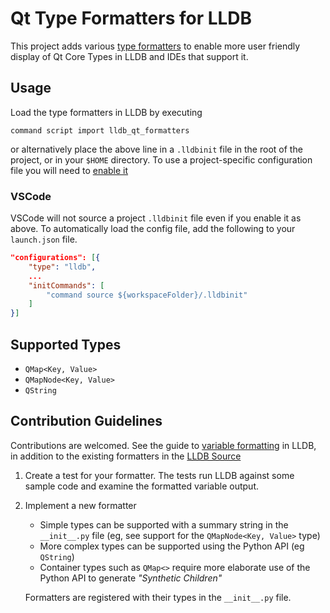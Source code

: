 Qt Type Formatters for LLDB
===========================

This project adds various [type formatters](https://lldb.llvm.org/use/variable.html#type-format)
to enable more user friendly display of Qt Core Types in LLDB and IDEs that
support it.

Usage
-----

Load the type formatters in LLDB by executing

```.console
command script import lldb_qt_formatters
```

or alternatively place the above line in a `.lldbinit` file in the root of the project, or in your `$HOME` directory.
To use a project-specific configuration file 
you will need to [enable it](https://lldb.llvm.org/man/lldb.html#configuration-files)

### VSCode

VSCode will not source a project `.lldbinit` file even if you enable it as above. To automatically load the
config file, add the following to your `launch.json` file.

```.json
"configurations": [{
    "type": "lldb",
    ...
    "initCommands": [
        "command source ${workspaceFolder}/.lldbinit"
    ]
}]

```

Supported Types
---------------

* `QMap<Key, Value>`
* `QMapNode<Key, Value>`
* `QString`


Contribution Guidelines
-----------------------

Contributions are welcomed.
See the guide to [variable formatting](https://lldb.llvm.org/use/variable.html) in LLDB, in addition to the
existing formatters in the [LLDB Source](https://github.com/llvm/llvm-project/tree/main/lldb/examples)

1. Create a test for your formatter. The tests run LLDB against some sample code and examine the formatted
   variable output.
2. Implement a new formatter
   * Simple types can be supported with a summary string in the `__init__.py` file
     (eg, see support for the `QMapNode<Key, Value>` type)
   * More complex types can be supported using the Python API (eg `QString`)
   * Container types such as `QMap<>` require more elaborate use of the Python API to generate *"Synthetic Children"*

   Formatters are registered with their types in the `__init__.py` file.
